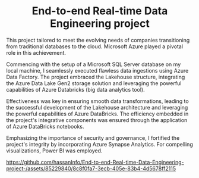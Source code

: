 <div align="center">
  
# End-to-end Real-time Data Engineering project

</div>

This project tailored to meet the evolving needs of companies transitioning from traditional databases to the cloud. Microsoft Azure played a pivotal role in this achievement.

Commencing with the setup of a Microsoft SQL Server database on my local machine, I seamlessly executed flawless data ingestions using Azure Data Factory. The project embraced the Lakehouse structure, integrating the Azure Data Lake Gen2 storage solution and leveraging the powerful capabilities of Azure Databricks (big data analytics tool).

Effectiveness was key in ensuring smooth data transformations, leading to the successful development of the Lakehouse architecture and leveraging the powerful capabilities of Azure DataBricks. The efficiency embedded in the project's integrative components was ensured through the application of Azure DataBricks notebooks.

Emphasizing the importance of security and governance, I fortified the project's integrity by incorporating Azure Synapse Analytics. For compelling visualizations, Power BI was employed.


https://github.com/hassanInfo/End-to-end-Real-time-Data-Engineering-project-/assets/85229840/8c8f0fa7-3ecb-405e-83b4-4d5678ff2115


